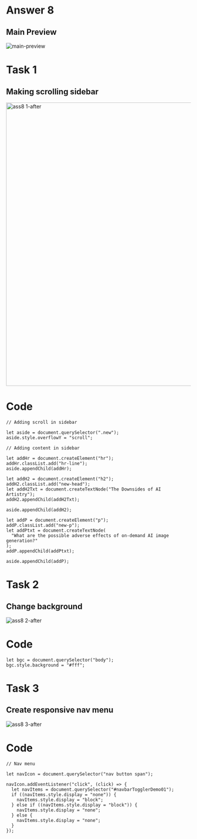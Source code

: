 # Answer 8
## Main Preview
![main-preview](https://user-images.githubusercontent.com/97457589/216287788-0ad39682-2f50-467e-bb95-230a047595ad.png)

# Task 1 
## Making scrolling sidebar
<img width="770" alt="ass8 1-after" src="https://user-images.githubusercontent.com/97457589/216288332-d845b9e5-563c-45f0-b789-86659bb01241.png">

# Code
```
// Adding scroll in sidebar

let aside = document.querySelector(".new");
aside.style.overflowY = "scroll";

// Adding content in sidebar

let addHr = document.createElement("hr");
addHr.classList.add("hr-line");
aside.appendChild(addHr);

let addH2 = document.createElement("h2");
addH2.classList.add("new-head");
let addH2Txt = document.createTextNode("The Downsides of AI Artistry");
addH2.appendChild(addH2Txt);

aside.appendChild(addH2);

let addP = document.createElement("p");
addP.classList.add("new-p");
let addPtxt = document.createTextNode(
  "What are the possible adverse effects of on-demand AI image generation?"
);
addP.appendChild(addPtxt);

aside.appendChild(addP);

```

# Task 2
## Change background
![ass8 2-after](https://user-images.githubusercontent.com/97457589/216290355-24bbaf9b-2e9f-4db0-90a3-d1be24e2ae4a.png)

# Code
```
let bgc = document.querySelector("body");
bgc.style.background = "#fff";

```

# Task 3
## Create responsive nav menu
![ass8 3-after](https://user-images.githubusercontent.com/97457589/216289616-948e8702-80e2-41ac-97ed-5cefe9c31056.png)

# Code
```
// Nav menu

let navIcon = document.querySelector("nav button span");

navIcon.addEventListener("click", (click) => {
  let navItems = document.querySelector("#navbarTogglerDemo01");
  if ((navItems.style.display = "none")) {
    navItems.style.display = "block";
  } else if ((navItems.style.display = "block")) {
    navItems.style.display = "none";
  } else {
    navItems.style.display = "none";
  }
});

```
